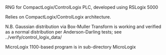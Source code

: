 RNG for CompactLogix/ControlLogix PLC, developed using RSLogix 5000

Relies on CompactLogix/ControlLogix architecture.

N.B. Gaussian distribution via Box-Muller Transform is working and verified as a normal distribution per Anderson-Darling tests; see ../verify/control_logix_data/

MicroLogix 1100-based program is in sub-directory MicroLogix
